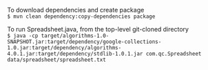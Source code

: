 To download dependencies and create package  
	`$ mvn clean dependency:copy-dependencies package`  

To run Spreadsheet.java, from the top-level git-cloned directory  
	`$ java -cp target/algorithms-1.0-SNAPSHOT.jar:target/dependency/google-collections-1.0.jar:target/dependency/algorithms-4.0.1.jar:target/dependency/stdlib-1.0.1.jar com.qc.Spreadsheet data/spreadsheet/spreadsheet.txt`  


